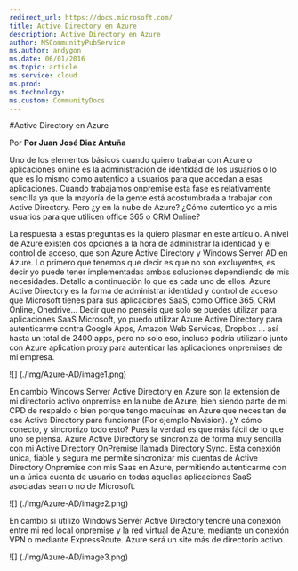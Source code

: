 ---redirect_url: https://docs.microsoft.com/
title: Active Directory en Azure
description: Active Directory en Azure
author: MSCommunityPubService
ms.author: andygon
ms.date: 06/01/2016
ms.topic: article
ms.service: cloud
ms.prod: 
ms.technology:
ms.custom: CommunityDocs
---

#Active Directory en Azure

Por **Por Juan José Diaz Antuña**

Uno de los elementos  básicos cuando  quiero trabajar con Azure o aplicaciones online es la administración de identidad de los usuarios o lo que es lo mismo como autentico a usuarios para que accedan a esas aplicaciones. Cuando trabajamos onpremise esta fase es relativamente sencilla ya que la mayoría de la gente está acostumbrada a trabajar con Active Directory. Pero ¿y en la nube de Azure? ¿Cómo autentico yo a mis usuarios para que utilicen office 365 o CRM Online?

La respuesta a  estas preguntas es la quiero plasmar en este artículo. A nivel de Azure existen dos opciones a la hora de administrar la identidad y el control de acceso, que son Azure Active Directory y Windows Server AD en Azure. 
Lo primero que tenemos que decir es que no son excluyentes, es decir yo puede tener implementadas ambas soluciones dependiendo de mis necesidades. Detallo a continuación lo que es cada uno de ellos.
Azure Active Directory es la forma de administrar identidad y control de acceso que Microsoft tienes para sus aplicaciones SaaS, como Office 365, CRM Online, Onedrive… Decir que no penséis que solo se puedes utilizar para aplicaciones SaaS Microsoft, yo puedo utilizar Azure Active Directory para autenticarme contra Google Apps, Amazon Web Services, Dropbox … así hasta un total de 2400 apps, pero no solo eso, incluso podría utilizarlo junto con Azure aplication proxy para autenticar las aplicaciones onpremises de mi empresa.


![] (./img/Azure-AD/image1.png)

En cambio Windows Server Active Directory en Azure son la extensión de mi directorio activo onpremise en la nube de Azure, bien siendo parte de mi CPD de respaldo o bien porque tengo maquinas en Azure que necesitan de ese Active Directory para funcionar (Por ejemplo Navision).
¿Y cómo conecto, y sincronizo todo esto? Pues la verdad es que más fácil de lo que uno se piensa. Azure Active Directory se sincroniza de forma muy sencilla con mi Active Directory OnPremise llamada Directory Sync. Esta conexión única, fiable y segura me permite sincronizar mis cuentas de Active Directory Onpremise con mis Saas en Azure, permitiendo autenticarme con un a única cuenta de usuario en todas aquellas aplicaciones SaaS asociadas sean o no de Microsoft. 

![] (./img/Azure-AD/image2.png)

En cambio sí utilizo Windows Server Active Directory tendré una conexión entre mi red local onpremise y la red virtual de Azure, mediante un conexión VPN o mediante ExpressRoute. Azure será un site más de directorio activo. 

![] (./img/Azure-AD/image3.png)





